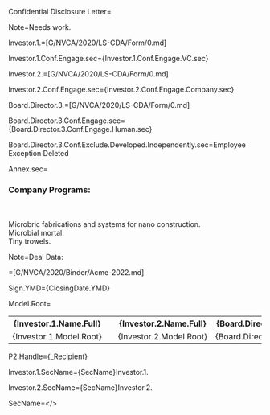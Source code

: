 Confidential Disclosure Letter= 

Note=Needs work.

Investor.1.=[G/NVCA/2020/LS-CDA/Form/0.md]

Investor.1.Conf.Engage.sec=<span class='select'>{Investor.1.Conf.Engage.VC.sec}</span>

Investor.2.=[G/NVCA/2020/LS-CDA/Form/0.md]

Investor.2.Conf.Engage.sec=<span class='select'>{Investor.2.Conf.Engage.Company.sec}</span>

Board.Director.3.=[G/NVCA/2020/LS-CDA/Form/0.md]

Board.Director.3.Conf.Engage.sec=<span class='select'>{Board.Director.3.Conf.Engage.Human.sec}</span>

Board.Director.3.Conf.Exclude.Developed.Independently.sec=<span class='select'>Employee Exception Deleted</span>

Annex.sec=<h3>Company Programs:</h3><br><br>Microbric fabrications and systems for nano construction.<br>Microbial mortal.<br>Tiny trowels.


Note=Deal Data:

=[G/NVCA/2020/Binder/Acme-2022.md]

Sign.YMD={ClosingDate.YMD}

Model.Root=<table width='100%'><tr><th width='20%'>{Investor.1.Name.Full}</th><th> </th><th width='20%'>{Investor.2.Name.Full}</th><th>{Board.Director.3.Name.Full}</th></tr><tr><td valign='top' width='20%'>{Investor.1.Model.Root}</td><td>  </td><td valign='top' width='20%'>{Investor.2.Model.Root}</td><td valign='top'>{Board.Director.3.Model.Root}</td></tr></table>

P2.Handle={_Recipient}

Investor.1.SecName={SecName}Investor.1.

Investor.2.SecName={SecName}Investor.2.

SecName=</>